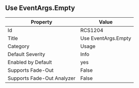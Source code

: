 ## Use EventArgs\.Empty

Property | Value
--- | --- 
Id | RCS1204
Title | Use EventArgs\.Empty
Category | Usage
Default Severity | Info
Enabled by Default | yes
Supports Fade-Out | False
Supports Fade-Out Analyzer | False
